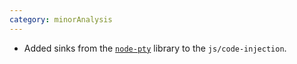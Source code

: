 ```yaml
---
category: minorAnalysis
---
```

* Added sinks from the [`node-pty`](https://www.npmjs.com/package/node-pty) library to the `js/code-injection`.